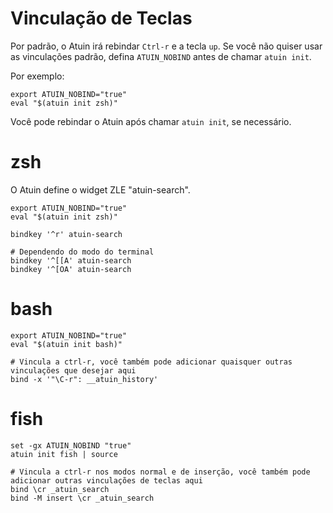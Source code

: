 # Vinculação de Teclas

Por padrão, o Atuin irá rebindar `Ctrl-r` e a tecla `up`. Se você não quiser usar as vinculações padrão, defina `ATUIN_NOBIND` antes de chamar `atuin init`.

Por exemplo:

```
export ATUIN_NOBIND="true"
eval "$(atuin init zsh)"
```

Você pode rebindar o Atuin após chamar `atuin init`, se necessário.

# zsh

O Atuin define o widget ZLE "atuin-search".

```
export ATUIN_NOBIND="true"
eval "$(atuin init zsh)"

bindkey '^r' atuin-search

# Dependendo do modo do terminal
bindkey '^[[A' atuin-search
bindkey '^[OA' atuin-search
```

# bash

```
export ATUIN_NOBIND="true"
eval "$(atuin init bash)"

# Vincula a ctrl-r, você também pode adicionar quaisquer outras vinculações que desejar aqui
bind -x '"\C-r": __atuin_history'
```

# fish

```
set -gx ATUIN_NOBIND "true"
atuin init fish | source

# Vincula a ctrl-r nos modos normal e de inserção, você também pode adicionar outras vinculações de teclas aqui
bind \cr _atuin_search
bind -M insert \cr _atuin_search
```
